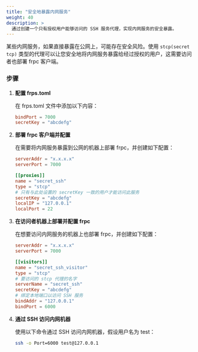 ```yaml
---
title: "安全地暴露内网服务"
weight: 40
description: >
  通过创建一个只有授权用户能够访问的 SSH 服务代理，实现内网服务的安全暴露。
---
```


某些内网服务，如果直接暴露在公网上，可能存在安全风险。使用 `stcp(secret tcp)` 类型的代理可以让您安全地将内网服务暴露给经过授权的用户，这需要访问者也部署 frpc 客户端。

### 步骤

1. **配置 frps.toml**

    在 frps.toml 文件中添加以下内容：

    ```toml
    bindPort = 7000
    secretKey = "abcdefg"
    ```

2. **部署 frpc 客户端并配置**

    在需要将内网服务暴露到公网的机器上部署 frpc，并创建如下配置：

    ```toml
    serverAddr = "x.x.x.x"
    serverPort = 7000

    [[proxies]]
    name = "secret_ssh"
    type = "stcp"
    # 只有与此处设置的 secretKey 一致的用户才能访问此服务
    secretKey = "abcdefg"
    localIP = "127.0.0.1"
    localPort = 22
    ```

3. **在访问者机器上部署并配置 frpc**

    在想要访问内网服务的机器上也部署 frpc，并创建如下配置：

    ```toml
    serverAddr = "x.x.x.x"
    serverPort = 7000

    [[visitors]]
    name = "secret_ssh_visitor"
    type = "stcp"
    # 要访问的 stcp 代理的名字
    serverName = "secret_ssh"
    secretKey = "abcdefg"
    # 绑定本地端口以访问 SSH 服务
    bindAddr = "127.0.0.1"
    bindPort = 6000
    ```

4. **通过 SSH 访问内网机器**

   使用以下命令通过 SSH 访问内网机器，假设用户名为 test：

   ```bash
   ssh -o Port=6000 test@127.0.0.1
   ```
